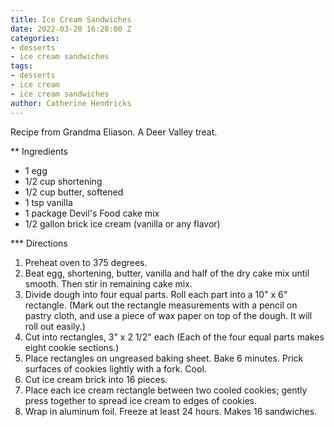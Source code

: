 ```yaml
---
title: Ice Cream Sandwiches
date: 2022-03-20 16:28:00 Z
categories:
- desserts
- ice cream sandwiches
tags:
- desserts
- ice cream
- ice cream sandwiches
author: Catherine Hendricks
---
```


Recipe from Grandma Eliason. A Deer Valley treat. 

** Ingredients
* 1 egg
* 1/2 cup shortening
* 1/2 cup butter, softened
* 1 tsp vanilla
* 1 package Devil's Food cake mix
* 1/2 gallon brick ice cream (vanilla or any flavor)

*** Directions
1. Preheat oven to 375 degrees.
2. Beat egg, shortening, butter, vanilla and half of the dry cake mix until smooth. Then stir in remaining cake mix. 
3. Divide dough into four equal parts. Roll each part into a 10" x 6" rectangle. (Mark out the rectangle measurements with a pencil on pastry cloth, and use a piece of wax paper on top of the dough. It will roll out easily.)
4. Cut into rectangles, 3" x 2 1/2" each (Each of the four equal parts makes eight cookie sections.)
5. Place rectangles on ungreased baking sheet. Bake 6 minutes. Prick surfaces of cookies lightly with a fork. Cool. 
6. Cut ice cream brick into 16 pieces. 
7. Place each ice cream rectangle between two cooled cookies; gently press together to spread ice cream to edges of cookies. 
8. Wrap in aluminum foil. Freeze at least 24 hours. Makes 16 sandwiches. 